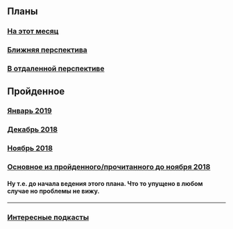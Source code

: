 ## Планы
### [На этот месяц](2019/February.md)

### [Ближняя перспектива](some-next-mounth.md)
### [В отдаленной перспективе](someday.md)

## Пройденное
### [Январь 2019](2019/January.md)
### [Декабрь 2018](2018/December.md)
### [Ноябрь 2018](2018/November.md)
### [Основное из пройденного/прочитанного до ноября 2018](passed.md)
#### Ну т.е. до начала ведения этого плана. Что то упущено в любом случае но проблемы не вижу.
__________________________________
### [Интересные подкасты](podcasts.md)
